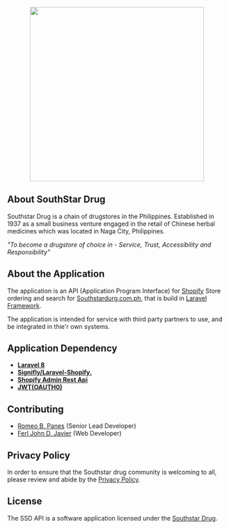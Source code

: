<p align="center"><a href="https://southstardrug.com.ph/" target="_blank"><img src="img\ssd_logo.avif" width="400"></a></p>

<p align="center"> 
<!-- <a href="https://travis-ci.org/laravel/framework"><img src="https://travis-ci.org/laravel/framework.svg" alt="Build Status"></a>
<a href="https://packagist.org/packages/laravel/framework"><img src="https://poser.pugx.org/laravel/framework/d/total.svg" alt="Total Downloads"></a> -->
 <!-- <a href="https://packagist.org/packages/laravel/framework"><img src="https://poser.pugx.org/laravel/framework/v/stable.svg" alt="Latest Stable Version"></a>
<a href="https://packagist.org/packages/laravel/framework"><img src="https://poser.pugx.org/laravel/framework/license.svg" alt="License"></a>  -->
</p> 

## About SouthStar Drug

Southstar Drug is a chain of drugstores in the Philippines. Established in 1937 as a small business venture engaged in the retail of Chinese herbal medicines which was located in Naga City, Philippines.



<em>"To become a drugstore of choice in - Service, Trust, Accessibility and Responsibility"</em>


<!-- - [Simple, fast routing engine](https://laravel.com/docs/routing).
- [Powerful dependency injection container](https://laravel.com/docs/container).
- Multiple back-ends for [session](https://laravel.com/docs/session) and [cache](https://laravel.com/docs/cache) storage.
- Expressive, intuitive [database ORM](https://laravel.com/docs/eloquent).
- Database agnostic [schema migrations](https://laravel.com/docs/migrations).
- [Robust background job processing](https://laravel.com/docs/queues).
- [Real-time event broadcasting](https://laravel.com/docs/broadcastin.g) -->

<!-- Laravel is accessible, powerful, and provides tools required for large, robust applications. -->

## About the Application

The application is an API (Application Program Interface) for [Shopify](https://www.shopify.com/) Store ordering and search for [Southstardurg.com.ph](https://southstardrug.com.ph/), that is build in [Laravel Framework](https://laravel.com/).

The application is intended for service with third party partners to use, and be integrated in thie'r own systems. 

## Application Dependency

- **[Laravel 8](https://laravel.com/)**
- **[Signifly/Laravel-Shopify.](https://github.com/signifly/laravel-shopify)**
- **[Shopify Admin Rest Api](https://shopify.dev/api/admin-rest)**
- **[JWT(OAUTH0)](https://jwt.io/)**

## Contributing

- [Romeo B. Panes](romeo.panes@southstardrug.com.ph) (Senior Lead Developer)
- [Ferl John D. Javier](https://github.com/ferlerrorr/) (Web Developer)

## Privacy Policy

In order to ensure that the Southstar drug community is welcoming to all, please review and abide by the [Privacy Policy](https://southstardrug.com.ph/policies/privacy-policy).

## License

The SSD API is a software application licensed under the [Southstar Drug](#).
